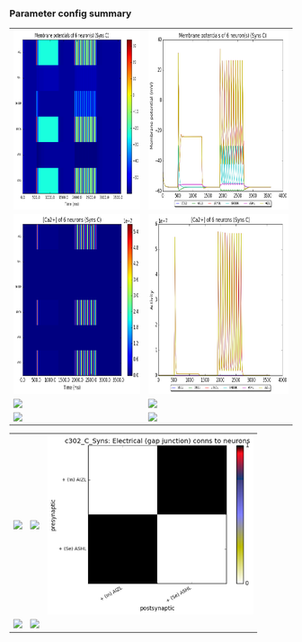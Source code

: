 ### Parameter config summary 
<table>

<tr>
  <td><a href="neurons_C_Syns.png"/><img alt=" " src="neurons_C_Syns.png" height="320"/></a></td>
  <td><a href="traces_neuron_Syns_C.png"/><img alt=" " src="traces_neuron_Syns_C.png" height="320"/></a></td>
</tr>

<tr>
  <td><a href="neuron_activity_C_Syns.png"/><img alt=" " src="neuron_activity_C_Syns.png" height="320"/></a></td>
  <td><a href="traces_neuron_activity_Syns_C.png"/><img alt=" " src="traces_neuron_activity_Syns_C.png" height="320"/></a></td>
</tr>

<tr>
  <td><a href="muscles_C_Syns.png"/><img alt=" " src="muscles_C_Syns.png" height="320"/></a></td>
  <td><a href="traces_muscles_Syns_C.png"/><img alt=" " src="traces_muscles_Syns_C.png" height="320"/></a></td>
</tr>

<tr>
  <td><a href="muscle_activity_C_Syns.png"/><img alt=" " src="muscle_activity_C_Syns.png" height="320"/></a></td>
  <td><a href="traces_muscles_activity_Syns_C.png"/><img alt=" " src="traces_muscles_activity_Syns_C.png" height="320"/></a></td>
</tr>
</table>
<table>

<tr><td><a href="c302_C_Syns_exc_to_neurons.png"/><img alt=" " src="c302_C_Syns_exc_to_neurons.png" height="320"/></a></td>

  <td><a href="c302_C_Syns_inh_to_neurons.png"/><img alt=" " src="c302_C_Syns_inh_to_neurons.png" height="320"/></a></td>

  <td><a href="c302_C_Syns_elec_to_neurons.png"/><img alt=" " src="c302_C_Syns_elec_to_neurons.png" height="320"/></a></td></tr>

<tr><td><a href="c302_C_Syns_exc_to_muscles.png"/><img alt=" " src="c302_C_Syns_exc_to_muscles.png" height="320"/></a></td>

  <td><a href="c302_C_Syns_inh_to_muscles.png"/><img alt=" " src="c302_C_Syns_inh_to_muscles.png" height="320"/></a></td></tr>
</table>
